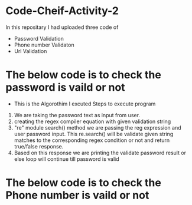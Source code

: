 # Code-Cheif-Activity-2
In this repositary I had uploaded three code of 
* Password Validation
* Phone number Validaton
* Url Validation
# The below code is to check the password is vaild or not 
* This is the Algorothim I excuted
 Steps to execute program
1. We are taking the password text as input from user.
2. creating the regex  compiler equation with given validation string
3. "re" module search() method we are passing the reg expression and user password input. This re.search() will be validate given string matches to the corresponding regex condition or not and return true/false response.
4. Based on this response we are printing the validate password result or else loop will continue till password is valid
# The below code is to check the Phone number is vaild or not 

